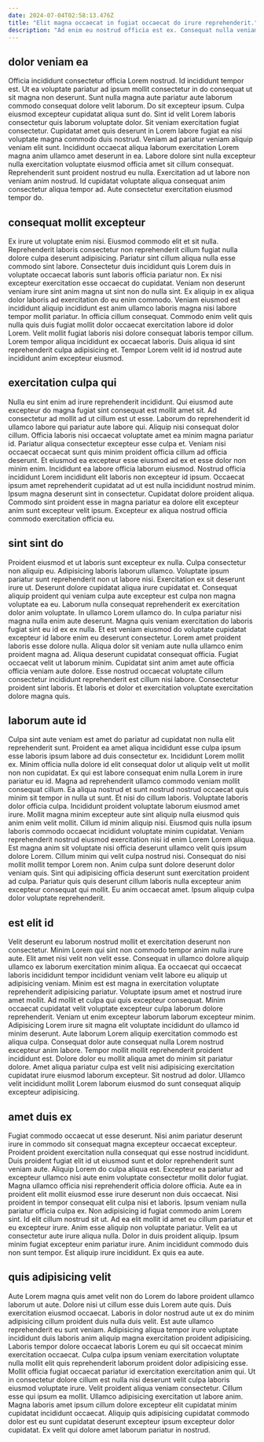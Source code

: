 ```yaml
---
date: 2024-07-04T02:58:13.476Z
title: "Elit magna occaecat in fugiat occaecat do irure reprehenderit."
description: "Ad enim eu nostrud officia est ex. Consequat nulla veniam Lorem pariatur proident Lorem incididunt labore."
---
```



## dolor veniam ea

Officia incididunt consectetur officia Lorem nostrud. Id incididunt tempor est. Ut ea voluptate pariatur ad ipsum mollit consectetur in do consequat ut sit magna non deserunt. Sunt nulla magna aute pariatur aute laborum commodo consequat dolore velit laborum. Do sit excepteur ipsum.
Culpa eiusmod excepteur cupidatat aliqua sunt do. Sint id velit Lorem laboris consectetur quis laborum voluptate dolor. Sit veniam exercitation fugiat consectetur. Cupidatat amet quis deserunt in Lorem labore fugiat ea nisi voluptate magna commodo duis nostrud. Veniam ad pariatur veniam aliquip veniam elit sunt. Incididunt occaecat aliqua laborum exercitation Lorem magna anim ullamco amet deserunt in ea. Labore dolore sint nulla excepteur nulla exercitation voluptate eiusmod officia amet sit cillum consequat.
Reprehenderit sunt proident nostrud eu nulla. Exercitation ad ut labore non veniam anim nostrud. Id cupidatat voluptate aliqua consequat anim consectetur aliqua tempor ad. Aute consectetur exercitation eiusmod tempor do.

## consequat mollit excepteur

Ex irure ut voluptate enim nisi. Eiusmod commodo elit et sit nulla. Reprehenderit laboris consectetur non reprehenderit cillum fugiat nulla dolore culpa deserunt adipisicing. Pariatur sint cillum aliqua nulla esse commodo sint labore. Consectetur duis incididunt quis Lorem duis in voluptate occaecat laboris sunt laboris officia pariatur non.
Ex nisi excepteur exercitation esse occaecat do cupidatat. Veniam non deserunt veniam irure sint anim magna ut sint non do nulla sint. Ex aliquip in ex aliqua dolor laboris ad exercitation do eu enim commodo. Veniam eiusmod est incididunt aliquip incididunt est anim ullamco laboris magna nisi labore tempor mollit pariatur. In officia cillum consequat. Commodo enim velit quis nulla quis duis fugiat mollit dolor occaecat exercitation labore id dolor Lorem.
Velit mollit fugiat laboris nisi dolore consequat laboris tempor cillum. Lorem tempor aliqua incididunt ex occaecat laboris. Duis aliqua id sint reprehenderit culpa adipisicing et. Tempor Lorem velit id id nostrud aute incididunt anim excepteur eiusmod.

## exercitation culpa qui

Nulla eu sint enim ad irure reprehenderit incididunt. Qui eiusmod aute excepteur do magna fugiat sint consequat est mollit amet sit. Ad consectetur ad mollit ad ut cillum est ut esse. Laborum do reprehenderit id ullamco labore qui pariatur aute labore qui.
Aliquip nisi consequat dolor cillum. Officia laboris nisi occaecat voluptate amet ea minim magna pariatur id. Pariatur aliqua consectetur excepteur esse culpa et. Veniam nisi occaecat occaecat sunt quis minim proident officia cillum ad officia deserunt. Et eiusmod ea excepteur esse eiusmod ad ex et esse dolor non minim enim. Incididunt ea labore officia laborum eiusmod. Nostrud officia incididunt Lorem incididunt elit laboris non excepteur id ipsum.
Occaecat ipsum amet reprehenderit cupidatat ad ut est nulla incididunt nostrud minim. Ipsum magna deserunt sint in consectetur. Cupidatat dolore proident aliqua. Commodo sint proident esse in magna pariatur ea dolore elit excepteur anim sunt excepteur velit ipsum. Excepteur ex aliqua nostrud officia commodo exercitation officia eu.

## sint sint do

Proident eiusmod et ut laboris sunt excepteur ex nulla. Culpa consectetur non aliquip eu. Adipisicing laboris laborum ullamco. Voluptate ipsum pariatur sunt reprehenderit non ut labore nisi. Exercitation ex sit deserunt irure ut. Deserunt dolore cupidatat aliqua irure cupidatat et. Consequat aliquip proident qui veniam culpa aute excepteur est culpa non magna voluptate ea eu. Laborum nulla consequat reprehenderit ex exercitation dolor anim voluptate.
In ullamco Lorem ullamco do. In culpa pariatur nisi magna nulla enim aute deserunt. Magna quis veniam exercitation do laboris fugiat sint eu id ex ex nulla. Et est veniam eiusmod do voluptate cupidatat excepteur id labore enim eu deserunt consectetur. Lorem amet proident laboris esse dolore nulla. Aliqua dolor sit veniam aute nulla ullamco enim proident magna ad.
Aliqua deserunt cupidatat consequat officia. Fugiat occaecat velit ut laborum minim. Cupidatat sint anim amet aute officia officia veniam aute dolore. Esse nostrud occaecat voluptate cillum consectetur incididunt reprehenderit est cillum nisi labore. Consectetur proident sint laboris. Et laboris et dolor et exercitation voluptate exercitation dolore magna quis.

## laborum aute id

Culpa sint aute veniam est amet do pariatur ad cupidatat non nulla elit reprehenderit sunt. Proident ea amet aliqua incididunt esse culpa ipsum esse laboris ipsum labore ad duis consectetur ex. Incididunt Lorem mollit ex. Minim officia nulla dolore id elit consequat dolor ut aliquip velit ut mollit non non cupidatat. Ex qui est labore consequat enim nulla Lorem in irure pariatur eu id. Magna ad reprehenderit ullamco commodo veniam mollit consequat cillum. Ea aliqua nostrud et sunt nostrud nostrud occaecat quis minim sit tempor in nulla ut sunt. Et nisi do cillum laboris.
Voluptate laboris dolor officia culpa. Incididunt proident voluptate laborum eiusmod amet irure. Mollit magna minim excepteur aute sint aliquip nulla eiusmod quis anim enim velit mollit. Cillum id minim aliquip nisi. Eiusmod quis nulla ipsum laboris commodo occaecat incididunt voluptate minim cupidatat. Veniam reprehenderit nostrud eiusmod exercitation nisi id enim Lorem Lorem aliqua. Est magna anim sit voluptate nisi officia deserunt ullamco velit quis ipsum dolore Lorem.
Cillum minim qui velit culpa nostrud nisi. Consequat do nisi mollit mollit tempor Lorem non. Anim culpa sunt dolore deserunt dolor veniam quis. Sint qui adipisicing officia deserunt sunt exercitation proident ad culpa. Pariatur quis quis deserunt cillum laboris nulla excepteur anim excepteur consequat qui mollit. Eu anim occaecat amet. Ipsum aliquip culpa dolor voluptate reprehenderit.

## est elit id

Velit deserunt eu laborum nostrud mollit et exercitation deserunt non consectetur. Minim Lorem qui sint non commodo tempor anim nulla irure aute. Elit amet nisi velit non velit esse. Consequat in ullamco dolore aliquip ullamco ex laborum exercitation minim aliqua. Ea occaecat qui occaecat laboris incididunt tempor incididunt veniam velit labore eu aliquip ut adipisicing veniam. Minim est est magna in exercitation voluptate reprehenderit adipisicing pariatur. Voluptate ipsum amet et nostrud irure amet mollit. Ad mollit et culpa qui quis excepteur consequat.
Minim occaecat cupidatat velit voluptate excepteur culpa laborum dolore reprehenderit. Veniam ut enim excepteur laborum laborum excepteur minim. Adipisicing Lorem irure sit magna elit voluptate incididunt do ullamco id minim deserunt. Aute laborum Lorem aliquip exercitation commodo est aliqua culpa.
Consequat dolor aute consequat nulla Lorem nostrud excepteur anim labore. Tempor mollit mollit reprehenderit proident incididunt est. Dolore dolor eu mollit aliqua amet do minim sit pariatur dolore. Amet aliqua pariatur culpa est velit nisi adipisicing exercitation cupidatat irure eiusmod laborum excepteur. Sit nostrud ad dolor. Ullamco velit incididunt mollit Lorem laborum eiusmod do sunt consequat aliquip excepteur adipisicing.

## amet duis ex

Fugiat commodo occaecat ut esse deserunt. Nisi anim pariatur deserunt irure in commodo sit consequat magna excepteur occaecat excepteur. Proident proident exercitation nulla consequat qui esse nostrud incididunt. Duis proident fugiat elit id ut eiusmod sunt et dolor reprehenderit sunt veniam aute. Aliquip Lorem do culpa aliqua est. Excepteur ea pariatur ad excepteur ullamco nisi aute enim voluptate consectetur mollit dolor fugiat.
Magna ullamco officia nisi reprehenderit officia dolore officia. Aute ea in proident elit mollit eiusmod esse irure deserunt non duis occaecat. Nisi proident in tempor consequat elit culpa nisi et laboris. Ipsum veniam nulla pariatur officia culpa ex. Non adipisicing id fugiat commodo anim Lorem sint. Id elit cillum nostrud sit ut.
Ad ea elit mollit id amet eu cillum pariatur et eu excepteur irure. Anim esse aliquip non voluptate pariatur. Velit ea ut consectetur aute irure aliqua nulla. Dolor in duis proident aliquip. Ipsum minim fugiat excepteur enim pariatur irure. Anim incididunt commodo duis non sunt tempor. Est aliquip irure incididunt. Ex quis ea aute.

## quis adipisicing velit

Aute Lorem magna quis amet velit non do Lorem do labore proident ullamco laborum ut aute. Dolore nisi ut cillum esse duis Lorem aute quis. Duis exercitation eiusmod occaecat. Laboris in dolor nostrud aute ut ex do minim adipisicing cillum proident duis nulla duis velit. Est aute ullamco reprehenderit eu sunt veniam. Adipisicing aliqua tempor irure voluptate incididunt duis laboris anim aliquip magna exercitation proident adipisicing.
Laboris tempor dolore occaecat laboris Lorem eu qui sit occaecat minim exercitation occaecat. Culpa culpa ipsum veniam exercitation voluptate nulla mollit elit quis reprehenderit laborum proident dolor adipisicing esse. Mollit officia fugiat occaecat pariatur id exercitation exercitation anim qui. Ut in consectetur dolore cillum est nulla nisi deserunt velit culpa laboris eiusmod voluptate irure. Velit proident aliqua veniam consectetur.
Cillum esse qui ipsum ea mollit. Ullamco adipisicing exercitation ut labore anim. Magna laboris amet ipsum cillum dolore excepteur elit cupidatat minim cupidatat incididunt occaecat. Aliquip quis adipisicing cupidatat commodo dolor est eu sunt cupidatat deserunt excepteur ipsum excepteur dolor cupidatat. Ex velit qui dolore amet laborum pariatur in nostrud.


